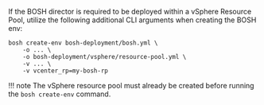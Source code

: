 If the BOSH director is required to be deployed within a vSphere Resource Pool, utilize the following additional CLI arguments when creating the BOSH env:

```shell
bosh create-env bosh-deployment/bosh.yml \
    -o ... \
    -o bosh-deployment/vsphere/resource-pool.yml \
    -v ... \
    -v vcenter_rp=my-bosh-rp
```

!!! note
    The vSphere resource pool must already be created before running the `bosh create-env` command.
